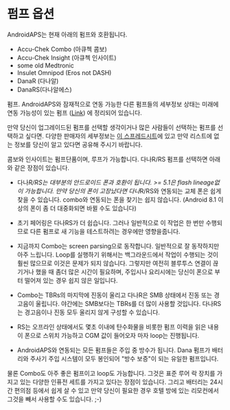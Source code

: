 # 펌프 옵션

AndroidAPS는 현재 아래의 펌프와 호환됩니다.

* Accu-Chek Combo (아큐첵 콤보)
* Accu-Chek Insight (아큐첵 인사이트)
* some old Medtronic
* Insulet Omnipod (Eros not DASH)
* DanaR (다나알)
* DanaRS(다나알에스) 

펌프. AndroidAPS와 잠재적으로 연동 가능한 다른 펌프들의 세부정보 상태는 미래에 연동 가능성이 있는 펌프 ([Link](Future-possible-Pump-Drivers.md)) 에 정리되어 있습니다.

만약 당신이 업그레이드된 펌프를 선택할 생각이거나 많은 사람들이 선택하는 펌프를 선택하고 싶다면. 다양한 판매자의 세부정보는 [이 스프레드시트](https://drive.google.com/open?id=1CRfmmjA-0h_9nkRViP3J9FyflT9eu-a8HeMrhrKzKz0)에 있고 만약 리스트에 없는 정보를 당신이 알고 있다면 공유해 주시기 바랍니다.

콤보와 인사이트는 펌프단품이며, 루프가 가능합니다. 다나R/RS 펌프를 선택하면 아래와 같은 장점이 있습니다.

* 다나*R/RS는 대부분의 안드로이드 폰과 호환이 됩니다. >= 5.1은 flash lineage없이 가능합니다. 만약 당신의 폰이 고장났다면 다나*R/RS와 연동되는 교체 폰은 쉽게 찾을 수 있습니다. combo와 연동되는 폰을 찾기는 쉽지 않습니다. (Android 8.1 이상의 폰이 좀 더 대중화되면 바뀔 수도 있습니다)

* 초기 페어링은 다나RS가 더 쉽습니다. 그러나 일반적으로 이 작업은 한 번만 수행되므로 다른 펌프로 새 기능을 테스트하려는 경우에만 영향을줍니다.

* 지금까지 Combo는 screen parsing으로 동작합니다. 일반적으로 잘 동작하지만 아주 느립니다. Loop를 실행하기 위해서는 백그라운드에서 작업이 수행되는 것이 훨씬 많으므로 이것은 문제가 되지 않습니다. 그렇지만 여전히 블루투스 연결이 끊기거나 했을 때 좀더 많은 시간이 필요하며, 주입시나 요리시에는 당신이 폰으로 부터 떨어져 있는 경우 쉽지 않은 일입니다.

* Combo는 TBRs의 마지막에 진동이 울리고 다나R은 SMB 상태에서 진동 또는 경고음이 울립니다. 야간에는 SMB보다는 TBRs를 더 많이 사용할 것입니다. 다나RS는 경고음이나 진동 모두 울리지 않게 구성할 수 있습니다.

* RS는 오프라인 상태에서도 몇초 이내에 탄수화물을 비롯한 펌프 이력을 읽은 내용이 폰으로 스위치 가능하고 CGM 값이 들어오자 마자 loop는 진행됩니다.

* AndroidAPS와 연동되는 모든 펌프들은 주입 중 방수가 됩니다. Dana 펌프가 배터리와 주사기 주입 시스템이 모두 봉인되어 "방수 보증"이 되는 유일한 펌프입니다.

물론 Combo도 아주 좋은 펌프이고 loop도 가능합니다. 그것은 표준 루어 락 장치를 가지고 있는 다양한 인퓨전 세트를 가지고 있다는 장점이 있습니다. 그리고 배터리는 24시간 편의점 등에서 쉽게 살 수 있고 만약 당신이 필요한 경우 호텔 방에 있는 리모컨에서 그것을 빼서 사용할 수도 있습니다. ;-)
